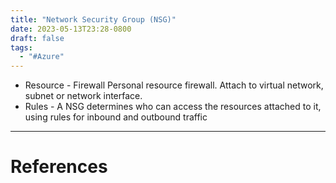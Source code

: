 ```yaml
---
title: "Network Security Group (NSG)"
date: 2023-05-13T23:28-0800
draft: false
tags: 
  - "#Azure"
---
```


- Resource - Firewall Personal resource firewall. Attach to virtual network, subnet or network interface.
- Rules - A NSG determines who can access the resources attached to it, using rules for inbound and outbound traffic


---
# References
